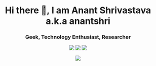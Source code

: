 <h1 align="center"> Hi there 👋, I am Anant Shrivastava a.k.a anantshri </h1>
<h3 align="center">Geek, Technology Enthusiast, Researcher</h3>
<center>
<p align="center">
<a href="https://twitter.com/anantshri"><img src="https://img.shields.io/twitter/follow/anantshri?style=for-the-badge" /></a>
<a href="https://www.linkedin.com/in/anantshri/"><img src="https://img.shields.io/badge/anantshri-blue?style=for-the-badge&logo=Linkedin" /></a>
<a href="https://peerlist.io/anantshri"><img src="https://github-readme-badge.peerlist.io/api/anantshri?style=for-the-badge" /></a>

</p>
</center>


<p align="center">
  <a href="https://github.com/anantshri">
    <img src="https://github-readme-stats.vercel.app/api?username=anantshri&count_private=true&show_icons=true&theme=chartreuse-dark"/>
  </a>
</p>
<!--
**anantshri/anantshri** is a ✨ _special_ ✨ repository because its `README.md` (this file) appears on your GitHub profile.

Here are some ideas to get you started:

- 🔭 I’m currently working on ...
- 🌱 I’m currently learning ...
- 👯 I’m looking to collaborate on ...
- 🤔 I’m looking for help with ...
- 💬 Ask me about ...
- 📫 How to reach me: ...
- 😄 Pronouns: ...
- ⚡ Fun fact: ...
-->
